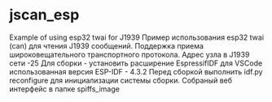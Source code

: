 # jscan_esp
Example of using esp32 twai for J1939
Пример использования esp32 twai (can) для чтения J1939 сообщений. Поддержка приема широковещательного транспортного протокола. Адрес узла в J1939 сети -25
Для сборки - установить расширение EspressifIDF для VSCode использованная версия ESP-IDF - 4.3.2
Перед сборкой выполнить idf.py reconfigure для инициализации системы сборки.
Собраный веб интерфейс в папке spiffs_image
